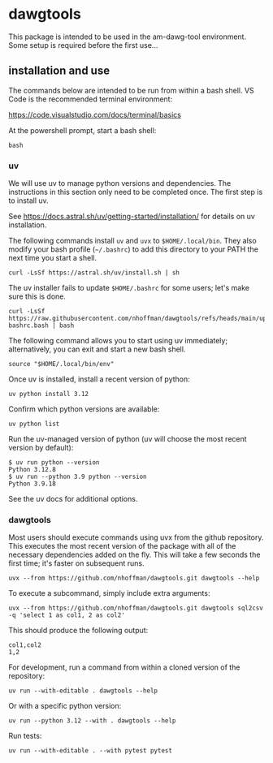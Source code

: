 # dawgtools

This package is intended to be used in the am-dawg-tool environment.
Some setup is required before the first use...

## installation and use

The commands below are intended to be run from within a bash shell. VS
Code is the recommended terminal environment:

https://code.visualstudio.com/docs/terminal/basics

At the powershell prompt, start a bash shell:

```
bash
```

### uv

We will use uv to manage python versions and dependencies. The
instructions in this section only need to be completed once. The first
step is to install uv.

See https://docs.astral.sh/uv/getting-started/installation/ for
details on uv installation.

The following commands install ``uv`` and ``uvx`` to
``$HOME/.local/bin``. They also modify your bash profile
(``~/.bashrc``) to add this directory to your PATH the next time you
start a shell.

```
curl -LsSf https://astral.sh/uv/install.sh | sh
```

The uv installer fails to update `$HOME/.bashrc` for some users; let's
make sure this is done.

```
curl -LsSf https://raw.githubusercontent.com/nhoffman/dawgtools/refs/heads/main/update-bashrc.bash | bash
```

The following command allows you to start using uv immediately;
alternatively, you can exit and start a new bash shell.

```
source "$HOME/.local/bin/env"
```

Once uv is installed, install a recent version of python:

```
uv python install 3.12
```

Confirm which python versions are available:

```
uv python list
```

Run the uv-managed version of python (uv will choose the most recent
version by default):

```
$ uv run python --version
Python 3.12.8
$ uv run --python 3.9 python --version
Python 3.9.18
```

See the uv docs for additional options.

### dawgtools

Most users should execute commands using uvx from the github
repository. This executes the most recent version of the package with
all of the necessary dependencies added on the fly. This will take a
few seconds the first time; it's faster on subsequent runs.

```
uvx --from https://github.com/nhoffman/dawgtools.git dawgtools --help
```

To execute a subcommand, simply include extra arguments:

```
uvx --from https://github.com/nhoffman/dawgtools.git dawgtools sql2csv -q 'select 1 as col1, 2 as col2'
```

This should produce the following output:

```
col1,col2
1,2
```

For development, run a command from within a cloned version of the
repository:

```
uv run --with-editable . dawgtools --help
```

Or with a specific python version:

```
uv run --python 3.12 --with . dawgtools --help
```

Run tests:

```
uv run --with-editable . --with pytest pytest
```
